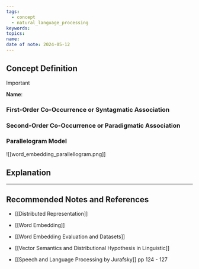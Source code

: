 ```yaml
---
tags:
  - concept
  - natural_language_processing
keywords: 
topics: 
name: 
date of note: 2024-05-12
---
```


## Concept Definition

>[!important]
>**Name**: 



### First-Order Co-Occurrence or Syntagmatic Association




### Second-Order Co-Occurrence or Paradigmatic Association




### Parallelogram Model


![[word_embedding_parallellogram.png]]



## Explanation





-----------
##  Recommended Notes and References

- [[Distributed Representation]]
- [[Word Embedding]]
- [[Word Embedding Evaluation and Datasets]]
- [[Vector Semantics and Distributional Hypothesis in Linguistic]]

- [[Speech and Language Processing by Jurafsky]] pp 124 - 127